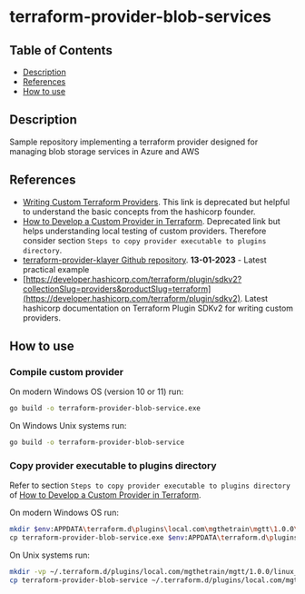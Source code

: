 # terraform-provider-blob-services

## Table of Contents

- [Description](#description)
- [References](#references)
- [How to use](#how-to-use)

## Description

Sample repository implementing a terraform provider designed for managing blob storage services in Azure and AWS

## References

- [Writing Custom Terraform Providers](https://www.hashicorp.com/blog/writing-custom-terraform-providers). This link is deprecated but helpful to understand the basic concepts from the hashicorp founder.
- [How to Develop a Custom Provider in Terraform](https://www.infracloud.io/blogs/developing-terraform-custom-provider/). Deprecated link but helps understanding local testing of custom providers. Therefore consider section `Steps to copy provider executable to plugins directory`.
- [terraform-provider-klayer Github repository](https://github.com/ldcorentin/terraform-provider-klayer). **13-01-2023** - Latest practical example
- [https://developer.hashicorp.com/terraform/plugin/sdkv2?collectionSlug=providers&productSlug=terraform](https://developer.hashicorp.com/terraform/plugin/sdkv2). Latest hashicorp documentation on Terraform Plugin SDKv2 for writing custom providers.

## How to use

### Compile custom provider

On modern Windows OS (version 10 or 11) run: 

```sh
go build -o terraform-provider-blob-service.exe
```

On Windows Unix systems run: 

```sh
go build -o terraform-provider-blob-service
```

### Copy provider executable to plugins directory

Refer to section `Steps to copy provider executable to plugins directory` of [How to Develop a Custom Provider in Terraform](https://www.infracloud.io/blogs/developing-terraform-custom-provider/).

On modern Windows OS run:

```sh
mkdir $env:APPDATA\terraform.d\plugins\local.com\mgthetrain\mgtt\1.0.0\windows_amd64\
cp terraform-provider-blob-service.exe $env:APPDATA\terraform.d\plugins\local.com\mgthetrain\mgtt\1.0.0\windows_amd64\
```

On Unix systems run:

```sh
mkdir -vp ~/.terraform.d/plugins/local.com/mgthetrain/mgtt/1.0.0/linux_amd64/
cp terraform-provider-blob-service ~/.terraform.d/plugins/local.com/mgthetrain/mgtt/1.0.0/linux_amd64/
```

